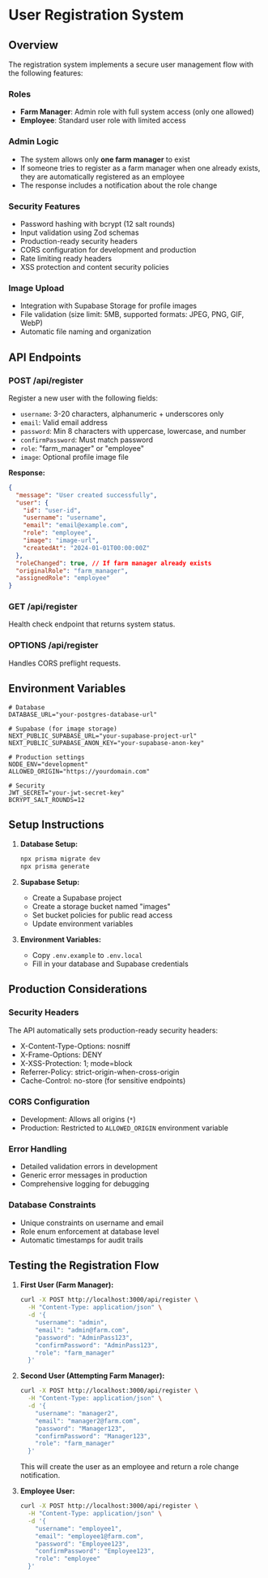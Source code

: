 # User Registration System

## Overview

The registration system implements a secure user management flow with the following features:

### Roles

- **Farm Manager**: Admin role with full system access (only one allowed)
- **Employee**: Standard user role with limited access

### Admin Logic

- The system allows only **one farm manager** to exist
- If someone tries to register as a farm manager when one already exists, they are automatically registered as an employee
- The response includes a notification about the role change

### Security Features

- Password hashing with bcrypt (12 salt rounds)
- Input validation using Zod schemas
- Production-ready security headers
- CORS configuration for development and production
- Rate limiting ready headers
- XSS protection and content security policies

### Image Upload

- Integration with Supabase Storage for profile images
- File validation (size limit: 5MB, supported formats: JPEG, PNG, GIF, WebP)
- Automatic file naming and organization

## API Endpoints

### POST /api/register

Register a new user with the following fields:

- `username`: 3-20 characters, alphanumeric + underscores only
- `email`: Valid email address
- `password`: Min 8 characters with uppercase, lowercase, and number
- `confirmPassword`: Must match password
- `role`: "farm_manager" or "employee"
- `image`: Optional profile image file

**Response:**

```json
{
  "message": "User created successfully",
  "user": {
    "id": "user-id",
    "username": "username",
    "email": "email@example.com",
    "role": "employee",
    "image": "image-url",
    "createdAt": "2024-01-01T00:00:00Z"
  },
  "roleChanged": true, // If farm manager already exists
  "originalRole": "farm_manager",
  "assignedRole": "employee"
}
```

### GET /api/register

Health check endpoint that returns system status.

### OPTIONS /api/register

Handles CORS preflight requests.

## Environment Variables

```env
# Database
DATABASE_URL="your-postgres-database-url"

# Supabase (for image storage)
NEXT_PUBLIC_SUPABASE_URL="your-supabase-project-url"
NEXT_PUBLIC_SUPABASE_ANON_KEY="your-supabase-anon-key"

# Production settings
NODE_ENV="development"
ALLOWED_ORIGIN="https://yourdomain.com"

# Security
JWT_SECRET="your-jwt-secret-key"
BCRYPT_SALT_ROUNDS=12
```

## Setup Instructions

1. **Database Setup:**

   ```bash
   npx prisma migrate dev
   npx prisma generate
   ```

2. **Supabase Setup:**

   - Create a Supabase project
   - Create a storage bucket named "images"
   - Set bucket policies for public read access
   - Update environment variables

3. **Environment Variables:**
   - Copy `.env.example` to `.env.local`
   - Fill in your database and Supabase credentials

## Production Considerations

### Security Headers

The API automatically sets production-ready security headers:

- X-Content-Type-Options: nosniff
- X-Frame-Options: DENY
- X-XSS-Protection: 1; mode=block
- Referrer-Policy: strict-origin-when-cross-origin
- Cache-Control: no-store (for sensitive endpoints)

### CORS Configuration

- Development: Allows all origins (`*`)
- Production: Restricted to `ALLOWED_ORIGIN` environment variable

### Error Handling

- Detailed validation errors in development
- Generic error messages in production
- Comprehensive logging for debugging

### Database Constraints

- Unique constraints on username and email
- Role enum enforcement at database level
- Automatic timestamps for audit trails

## Testing the Registration Flow

1. **First User (Farm Manager):**

   ```bash
   curl -X POST http://localhost:3000/api/register \
     -H "Content-Type: application/json" \
     -d '{
       "username": "admin",
       "email": "admin@farm.com",
       "password": "AdminPass123",
       "confirmPassword": "AdminPass123",
       "role": "farm_manager"
     }'
   ```

2. **Second User (Attempting Farm Manager):**

   ```bash
   curl -X POST http://localhost:3000/api/register \
     -H "Content-Type: application/json" \
     -d '{
       "username": "manager2",
       "email": "manager2@farm.com",
       "password": "Manager123",
       "confirmPassword": "Manager123",
       "role": "farm_manager"
     }'
   ```

   This will create the user as an employee and return a role change notification.

3. **Employee User:**
   ```bash
   curl -X POST http://localhost:3000/api/register \
     -H "Content-Type: application/json" \
     -d '{
       "username": "employee1",
       "email": "employee1@farm.com",
       "password": "Employee123",
       "confirmPassword": "Employee123",
       "role": "employee"
     }'
   ```
